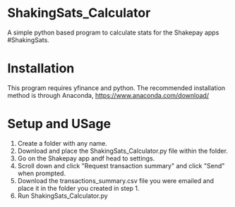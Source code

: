 # ShakingSats_Calculator
A simple python based program to calculate stats for the Shakepay apps #ShakingSats.

# Installation
This program requires yfinance and python.
The recommended installation method is through Anaconda, https://www.anaconda.com/download/

# Setup and USage
1) Create a folder with any name.
2) Download and place the ShakingSats_Calculator.py file within the folder.
3) Go on the Shakepay app andf head to settings.
4) Scroll down and click "Request transaction summary" and click "Send" when prompted.
5) Download the transactions_summary.csv file you were emailed and place it in the folder you created in step 1.
6) Run ShakingSats_Calculator.py
